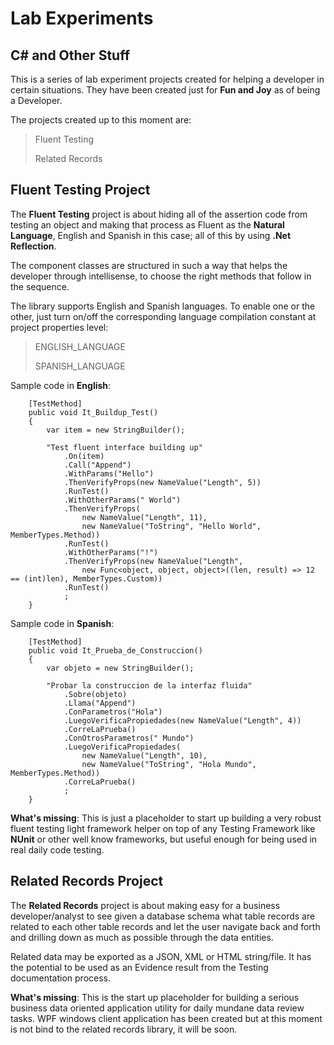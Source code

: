 # Lab Experiments
## C# and Other Stuff ##

This is a series of lab experiment projects created for helping a developer in certain situations. They have been created just for **Fun and Joy** as of being a Developer.

The projects created up to this moment are:
> Fluent Testing
> 
> Related Records

## Fluent Testing Project ##

The **Fluent Testing** project is about hiding all of the assertion code from testing an object and making that process as Fluent as the **Natural Language**, English and Spanish in this case; all of this by using **.Net Reflection**.

The component classes are structured in such a way that helps the developer through intellisense, to choose the right methods that follow in the sequence.

The library supports English and Spanish languages. To enable one or the other, just turn on/off the corresponding language compilation constant at project properties level:


> ENGLISH_LANGUAGE
> 
> SPANISH_LANGUAGE  

Sample code in **English**:
    
    	[TestMethod]
        public void It_Buildup_Test()
        {
            var item = new StringBuilder();

            "Test fluent interface building up"
                .On(item)
                .Call("Append")
                .WithParams("Hello")
                .ThenVerifyProps(new NameValue("Length", 5))
                .RunTest()
                .WithOtherParams(" World")
                .ThenVerifyProps(
                    new NameValue("Length", 11),
                    new NameValue("ToString", "Hello World", MemberTypes.Method))
                .RunTest()
                .WithOtherParams("!")
                .ThenVerifyProps(new NameValue("Length",
                    new Func<object, object, object>((len, result) => 12 == (int)len), MemberTypes.Custom))
                .RunTest()
                ;
        }

Sample code in **Spanish**:
    
		[TestMethod]
        public void It_Prueba_de_Construccion()
        {
            var objeto = new StringBuilder();

            "Probar la construccion de la interfaz fluida"
                .Sobre(objeto)
                .Llama("Append")
                .ConParametros("Hola")
                .LuegoVerificaPropiedades(new NameValue("Length", 4))
                .CorreLaPrueba()
                .ConOtrosParametros(" Mundo")
                .LuegoVerificaPropiedades(
                    new NameValue("Length", 10),
                    new NameValue("ToString", "Hola Mundo", MemberTypes.Method))
                .CorreLaPrueba()
                ;
        }

**What's missing**:
This is just a placeholder to start up building a very robust fluent testing light framework helper on top of any Testing Framework like **NUnit** or other well know frameworks, but useful enough for being used in real daily code testing.

## Related Records Project ##
The **Related Records** project is about making easy for a business developer/analyst to see given a database schema what table records are related to each other table records and let the user navigate back and forth and drilling down as much as possible through the data entities.

Related data may be exported as a JSON, XML or HTML string/file. It has the potential to be used as an Evidence result from the Testing documentation process.

**What's missing**: This is the start up placeholder for building a serious business data oriented application utility for daily mundane data review tasks. WPF windows client application has been created but at this moment is not bind to the related records library, it will be soon.
